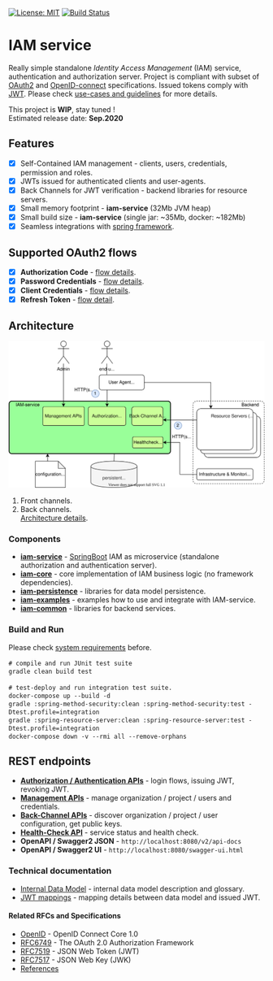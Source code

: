 [![License: MIT](https://img.shields.io/badge/License-MIT-yellow.svg)](https://opensource.org/licenses/MIT)
[![Build Status](https://travis-ci.org/jveverka/iam-service.svg?branch=master)](https://travis-ci.org/jveverka/iam-service)

# IAM service
Really simple standalone *Identity Access Management* (IAM) service, authentication and authorization server. 
Project is compliant with subset of [OAuth2](https://tools.ietf.org/html/rfc6749) 
and [OpenID-connect](https://openid.net/specs/openid-connect-core-1_0.html) specifications. 
Issued tokens comply with [JWT](https://tools.ietf.org/html/rfc7519). 
Please check [use-cases and guidelines](iam-examples/README.md) for more details.

This project is __WIP__, stay tuned !   
Estimated release date: __Sep.2020__ 

## Features
* [x] Self-Contained IAM management - clients, users, credentials, permission and roles.
* [x] JWTs issued for authenticated clients and user-agents.
* [x] Back Channels for JWT verification - backend libraries for resource servers. 
* [x] Small memory footprint - __iam-service__ (32Mb JVM heap)
* [x] Small build size - __iam-service__ (single jar: ~35Mb, docker: ~182Mb)
* [x] Seamless integrations with [spring framework](https://spring.io/).

## Supported OAuth2 flows
* [x] __Authorization Code__ - [flow details](docs/oauth2/131_authorization-code-flow.md).
* [x] __Password Credentials__ - [flow details](docs/oauth2/133_password-credentials-flow.md).
* [x] __Client Credentials__ - [flow details](docs/oauth2/134_client-credentials-flow.md).
* [x] __Refresh Token__ - [flow detail](docs/oauth2/15_refresh-token.md).

## Architecture
![architecture](docs/IAM-service-architecture-simple.svg)
1. Front channels.
2. Back channels.   
[Architecture details](docs/IAM-architecture-details.md).

### Components
* [__iam-service__](iam-service) - [SpringBoot](https://spring.io/projects/spring-boot) IAM as microservice (standalone authorization and authentication server). 
* [__iam-core__](iam-core) - core implementation of IAM business logic (no framework dependencies).
* [__iam-persistence__](iam-persistence) - libraries for data model persistence.
* [__iam-examples__](iam-examples) - examples how to use and integrate with IAM-service.
* [__iam-common__](iam-common) - libraries for backend services.

### Build and Run
Please  check [system requirements](docs/system-requirements.md) before. 
```
# compile and run JUnit test suite
gradle clean build test

# test-deploy and run integration test suite.
docker-compose up --build -d
gradle :spring-method-security:clean :spring-method-security:test -Dtest.profile=integration
gradle :spring-resource-server:clean :spring-resource-server:test -Dtest.profile=integration
docker-compose down -v --rmi all --remove-orphans
```
## REST endpoints 
* [__Authorization / Authentication APIs__](docs/apis/IAM-authorization-and-authentication-apis.md) - login flows, issuing JWT, revoking JWT.
* [__Management APIs__](docs/apis/IAM-management-apis.md) - manage organization / project / users and credentials.
* [__Back-Channel APIs__](docs/apis/IAM-back-channel-apis.md) - discover organization / project / user configuration, get public keys.
* [__Health-Check API__](docs/apis/IAM-heath-check.md) - service status and health check.
* __OpenAPI / Swagger2 JSON__ - ```http://localhost:8080/v2/api-docs```
* __OpenAPI / Swagger2 UI__ - ```http://localhost:8080/swagger-ui.html```

### Technical documentation
* [Internal Data Model](docs/IAM-data-model.md) - internal data model description and glossary.
* [JWT mappings](docs/JWT-mapping-details.md) - mapping details between data model and issued JWT.

#### Related RFCs and Specifications
* [OpenID](https://openid.net/specs/openid-connect-core-1_0.html) - OpenID Connect Core 1.0
* [RFC6749](https://tools.ietf.org/html/rfc6749) - The OAuth 2.0 Authorization Framework
* [RFC7519](https://tools.ietf.org/html/rfc7519) - JSON Web Token (JWT)
* [RFC7517](https://tools.ietf.org/html/rfc7517) - JSON Web Key (JWK)
* [References](docs/references.md)
